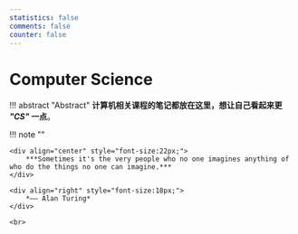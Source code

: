 ```yaml
---
statistics: false
comments: false
counter: false
---
```


# Computer Science

!!! abstract "Abstract" 
    **计算机相关课程的笔记都放在这里，想让自己看起来更 *"CS"* 一点**。

!!! note ""
    <br>

    <div align="center" style="font-size:22px;">
        ***Sometimes it's the very people who no one imagines anything of who do the things no one can imagine.***
    </div>

    <div align="right" style="font-size:18px;">
        *—— Alan Turing*
    </div>

    <br>

